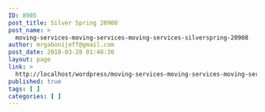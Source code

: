 ```yaml
---
ID: 8905
post_title: Silver Spring 20908
post_name: >
  moving-services-moving-services-moving-services-silverspring-20908
author: mrgabonijeff@gmail.com
post_date: 2018-03-28 01:48:30
layout: page
link: >
  http://localhost/wordpress/moving-services-moving-services-moving-services-silverspring-20908/
published: true
tags: [ ]
categories: [ ]
---
```

